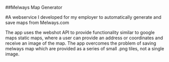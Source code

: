 ##Melways Map Generator

#A webservice I developed for my employer to automatically generate and save maps from Melways.com

The app uses the webshot API to provide functionality similar to google maps static maps, where a user can provide an address or coordinates and receive an image of the map. The app overcomes the problem of saving melways map which are provided as a series of small .png tiles, not a single image.
